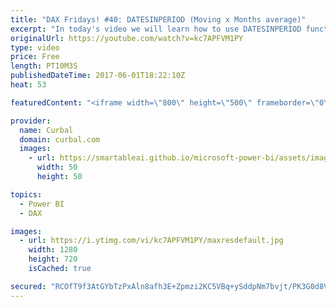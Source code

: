 ```yaml
---
title: "DAX Fridays! #40: DATESINPERIOD (Moving x Months average)"
excerpt: "In today's video we will learn how to use DATESINPERIOD function using Moving Average calculation.  First we will explain what a Moving average 3 months is and how it is calculated.  Later on we will build a measure that will explain how datesinperiod is used.   EXCEL SURVEY: https://1drv.ms/xs/s!Ar8CDNp8cGTcgjaHonN82T8I1jQT"
originalUrl: https://youtube.com/watch?v=kc7APFVM1PY
type: video
price: Free
length: PT10M3S
publishedDateTime: 2017-06-01T18:22:10Z
heat: 53

featuredContent: "<iframe width=\"800\" height=\"500\" frameborder=\"0\" src=\"https://www.youtube.com/embed/kc7APFVM1PY\" allow=\"accelerometer; autoplay; encrypted-media; gyroscope; picture-in-picture\" allowfullscreen></iframe>"

provider:
  name: Curbal
  domain: curbal.com
  images:
    - url: https://smartableai.github.io/microsoft-power-bi/assets/images/organizations/curbal.com-50x50.jpg
      width: 50
      height: 50

topics:
  - Power BI
  - DAX

images:
  - url: https://i.ytimg.com/vi/kc7APFVM1PY/maxresdefault.jpg
    width: 1280
    height: 720
    isCached: true

secured: "RCOfT9f3AtGYbTzPxAln8afh3E+Zpmzi2KC5VBq+ySddpNm7bvjt/PK3G0d8VabvOhvtp+kysxPK9yIWG1JCLroci2ql2AqVryOobex4M7K+TGlwWeE/o077nycVuoxO3+Lm/OUbkngq99jhKyNVRS5KruNT8bN+e15RUh8pC0CAWRld9cwhKA8MBFMnNU3xyLbS+FOFhIiUmwDjrlNMnf+Y5yX0hTqRaT7igd1oaZ4teo5yIeVTySoICNeP4O97ZgjcLASwnvFpXwPhWVw9hHIc8i3mrHRW7aAwPYRPqR5czaw7BPPqdOSuWxNd2hVOZQ2yhCLj9E6szUTJwY18NtC3UZ3VGX2QV3oR+BMnxdH30+O7Awt60UW7ujYOKXIdcpO7gCMwBJbmLx0qcg2cSz0lZDiz6qIcbKtQlVvL+CM=;kLmSmdKkN0crI35Zbd1onA=="
---
```



